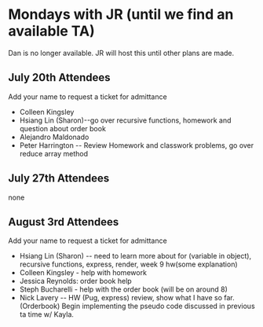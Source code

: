 # Mondays with JR (until we find an available TA)

Dan is no longer available. JR will host this until other plans are made.

## July 20th Attendees

Add your name to request a ticket for admittance

- Colleen Kingsley
- Hsiang Lin (Sharon)--go over recursive functions,  homework and question about order book
- Alejandro Maldonado
- Peter Harrington -- Review Homework and classwork problems, go over reduce array method
 
## July 27th Attendees

none

## August 3rd Attendees

Add your name to request a ticket for admittance

- Hsiang Lin (Sharon)
-- need to learn more about for (variable in object), recursive functions, express, render, week 9 hw(some explanation)
- Colleen Kingsley - help with homework
- Jessica Reynolds: order book help
- Steph Bucharelli - help with the order book (will be on around 8)
- Nick Lavery -- HW (Pug, express) review, show what I have so far. (Orderbook) Begin implementing the pseudo code discussed in previous ta time w/ Kayla.


